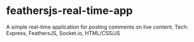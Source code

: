 # feathersjs-real-time-app
A simple real-time application for posting comments on live content.
Tech:
Express, FeathersJS, Socket.io, HTML/CSS/JS

